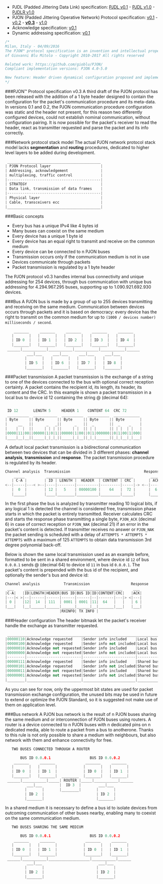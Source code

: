 - PJDL (Padded Jittering Data Link) specification:
[PJDL v0.1](https://github.com/gioblu/PJON/blob/master/strategies/SoftwareBitBang/specification/padded-jittering-protocol-specification-v0.1.md) - [PJDL v1.0](https://github.com/gioblu/PJON/blob/master/strategies/SoftwareBitBang/specification/PJDL-specification-v1.0.md) - [PJDLR v1.0](https://github.com/gioblu/PJON/blob/master/strategies/OverSampling/specification/PJDLR-specification-v1.0.md)
- PJON (Padded Jittering Operative Network) Protocol specification:
[v0.1](https://github.com/gioblu/PJON/blob/master/specification/PJON-protocol-specification-v0.1.md) - [v0.2](https://github.com/gioblu/PJON/blob/master/specification/PJON-protocol-specification-v0.2.md) - **[v0.3](https://github.com/gioblu/PJON/blob/master/specification/PJON-protocol-specification-v0.3.md)** - [v1.0](https://github.com/gioblu/PJON/blob/master/specification/PJON-protocol-specification-v1.0.md)
- Acknowledge specification: [v0.1](https://github.com/gioblu/PJON/blob/master/specification/PJON-protocol-acknowledge-specification-v0.1.md)
- Dynamic addressing specification: [v0.1](https://github.com/gioblu/PJON/blob/master/specification/PJON-dynamic-addressing-specification-v0.1.md)

```cpp
/*
Milan, Italy - 04/09/2016
The PJON™ protocol specification is an invention and intellectual property
of Giovanni Blu Mitolo - Copyright 2010-2017 All rights reserved

Related work: https://github.com/gioblu/PJON/
Compliant implementation versions: PJON 4.0-5.0

New feature: Header driven dynamical configuration proposed and implemented by Fred Larsen
*/
```

###PJON™ Protocol specification v0.3
A third draft of the PJON protocol has been released with the addition of a 1 byte header designed to contain the configuration for the packet's communication procedure and its meta-data. In versions 0.1 and 0.2, the PJON communication procedure configuration was static and the header not present, for this reason two differently configured devices, could not establish nominal communication, without configuration pairing. It is now possible for the packet's receiver to read the header, react as transmitter requested and parse the packet and its info correctly.


###Network protocol stack model
The actual PJON network protocol stack model lacks **segmentation** and **routing** procedures, dedicated to higher level layers to be added during development.
```cpp  
 ___________________________________________
| PJON Protocol layer                       |
| Addressing, acknowledgement               |
| multiplexing, traffic control             |
|-------------------------------------------|
| STRATEGY                                  |
| Data link, transmission of data frames    |
|-------------------------------------------|
| Physical layer                            |
| Cable, transceivers ecc                   |
|___________________________________________|
```

###Basic concepts
* Every bus has a unique IPv4 like 4 bytes id
* Many buses can coexist on the same medium
* Every device has a unique 1 byte id
* Every device has an equal right to transmit and receive on the common medium
* Every device can be connected to n PJON buses
* Transmission occurs only if the communication medium is not in use
* Devices communicate through packets
* Packet transmission is regulated by a 1 byte header

The PJON protocol v0.3 handles internal bus connectivity and unique addressing for 254 devices, through bus communication with unique bus addressing for 4.294.967.295 buses, supporting up to 1.090.921.692.930 devices.

###Bus
A PJON bus is made by a group of up to 255 devices transmitting and receiving on the same medium. Communication between devices occurs through packets and it is based on democracy: every device has the right to transmit on the common medium for up to `(1000 / devices number) milliseconds / second`.
```cpp  
    _______     _______     _______     _______     _______
   |       |   |       |   |       |   |       |   |       |  
   | ID 0  |   | ID 1  |   | ID 2  |   | ID 3  |   | ID 4  |  
   |_______|   |_______|   |_______|   |_______|   |_______|    
 ______|___________|___________|___________|___________|______
          ___|___     ___|___     ___|___     ___|___
         |       |   |       |   |       |   |       |   
         | ID 5  |   | ID 6  |   | ID 7  |   | ID 8  |
         |_______|   |_______|   |_______|   |_______|    
```

###Packet transmission
A packet transmission is the exchange of a string to one of the devices connected to the bus with optional correct reception certainty. A packet contains the recipient id, its length, its header, its content and the CRC. In this example is shown a packet transmission in a local bus to device id 12 containing the string @ (decimal 64):
```cpp  

 ID 12       LENGTH 5     HEADER 1    CONTENT 64  CRC 72
 __________  ___________  __________  __________  ____________
| Byte     || Byte      || Byte     || Byte     || Byte       |
|     __   ||      _   _||      _   ||  _       ||  _    _    |
|    |  |  ||     | | | ||     | |  || | |      || | |  | |   |
|0000|11|00||00000|1|0|1||00000|1|00||0|1|000000||0|1|00|1|000|
|____|__|__||_____|_|_|_||_____|_|__||_|_|______||_|_|__|_|___|
```
A default local packet transmission is a bidirectional communication between two devices that can be divided in 3 different phases: **channel analysis**, **transmission** and **response**. The packet transmission procedure is regulated by its header.
```cpp  
Channel analysis  Transmission                                  Response
    _____          ________________________________________        _____
   | C-A |        | ID | LENGTH |  HEADER  | CONTENT | CRC |      | ACK |
<--|-----|---< >--|----|--------|----------|---------|-----|-> <--|-----|
   |  0  |        | 12 |   5    | 00000100 |    64   |  72 |      |  6  |
   |_____|        |____|________|__________|_________|_____|      |_____|
```
In the first phase the bus is analyzed by transmitter reading 10 logical bits, if any logical 1 is detected the channel is considered free, transmission phase starts in which the packet is entirely transmitted. Receiver calculates CRC and starts the response phase transmitting a single byte, `PJON_ACK` (decimal 6) in case of correct reception or `PJON_NAK` (decimal 21) if an error in the packet's content is detected. If transmitter receives no answer or `PJON_NAK` the packet sending is scheduled with a delay of `ATTEMPTS * ATTEMPTS * ATTEMPTS` with a maximum of 125 `ATTEMPTS` to obtain data transmission 3rd degree polynomial back-off.

Below is shown the same local transmission used as an example before, formatted to be sent in a shared environment, where device id `12` of bus `0.0.0.1` sends @ (decimal 64) to device id `11` in bus id `0.0.0.1`. The packet's content is prepended with the bus id of the recipient, and optionally the sender's bus and device id:
```cpp  
Channel analysis           Transmission                   Response
 ___     _____________________________________________     ___
|C-A|   |ID|LENGTH|HEADER|BUS ID|BUS ID|ID|CONTENT|CRC|   |ACK|
|---|< >|--|------|------|------|------|--|-------|---|> <|---|
| 0 |   |12|  14  | 111  | 0001 | 0001 |11|  64   |   |   | 6 |
|___|   |__|______|______|______|______|__|_______|___|   |___|
                         |RXINFO| TX INFO |
```

###Header configuration
The header bitmask let the packet's receiver handle the exchange as transmitter requested.
```cpp
 _______________________________________________________________________
|00000110|Acknowledge requested    |Sender info included    |Local bus |DEFAULT
|00000100|Acknowledge requested    |Sender info not included|Local bus |
|00000010|Acknowledge not requested|Sender info included    |Local bus |
|00000000|Acknowledge not requested|Sender info not included|Local bus |
|--------|-------------------------|------------------------|----------|
|00000111|Acknowledge requested    |Sender info included    |Shared bus|
|00000101|Acknowledge requested    |Sender info not included|Shared bus|
|00000011|Acknowledge not requested|Sender info included    |Shared bus|
|00000001|Acknowledge not requested|Sender info not included|Shared bus|
|________|_________________________|________________________|__________|
```
As you can see for now, only the uppermost bit states are used for packet transmission exchange configuration, the unused bits may be used in future to extend or optimize the PJON Standard, so it is suggested not make use of them on application level.


###Bus network
A PJON bus network is the result of n PJON buses sharing the same medium and or interconnection of PJON buses using routers. A router is a device connected to n PJON buses with n dedicated pins on n dedicated media, able to route a packet from a bus to anotherone. Thanks to this rule is not only possible to share a medium with neighbours, but also network with them and enhance connectivity for free.
```cpp  
   TWO BUSES CONNECTED THROUGH A ROUTER

       BUS ID 0.0.0.1                  BUS ID 0.0.0.2
    _______     _______              _______     _______
   |       |   |       |            |       |   |       |
   | ID 0  |   | ID 1  |            | ID 0  |   | ID 1  |
   |_______|   |_______|  ________  |_______|   |_______|
 ______|___________|_____| ROUTER |_____|___________|______
          ___|___        |  ID 3  |        ___|___
         |       |       |________|       |       |
         | ID 2  |                        | ID 2  |
         |_______|                        |_______|
```
In a shared medium it is necessary to define a bus id to isolate devices from outcoming communication of other buses nearby, enabling many to coexist on the same communication medium.
```cpp  
   TWO BUSES SHARING THE SAME MEDIUM

       BUS ID 0.0.0.1                  BUS ID 0.0.0.2
    _______     _______              _______     _______
   |       |   |       |            |       |   |       |
   | ID 0  |   | ID 1  |            | ID 0  |   | ID 1  |
   |_______|   |_______|            |_______|   |_______|
 ______|___________|___________________|___________|______
          ___|___                          ___|___
         |       |                        |       |
         | ID 2  |                        | ID 2  |
         |_______|                        |_______|

```
